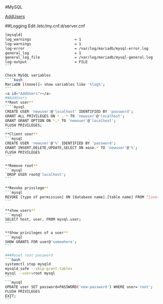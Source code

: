 #MySQL

[AddUsers](#AddUsers)


##Logging
Edit /etc/my.cnf.d/server.cnf
````bash
[mysqld]
log_warnings                    = 1
log-warnings                    = 1
log-error                       = /var/log/mariadb/mysql-error.log
general_log                     = 1
general_log_file                = /var/log/mariadb/mysql-general.log
log-output                      = FILE
```

Check MySQL variables
````bash
MariaDB [(none)]> show variables like '%log%';
```
<a id="AddUsers"></a>
##AddUsers 
**Root user**
````mysql
CREATE USER 'newuser'@'localhost' IDENTIFIED BY 'password';
GRANT ALL PRIVILEGES ON * . * TO 'newuser'@'localhost';
GRANT GRANT OPTION ON *.* TO 'newuser'@'localhost';
FLUSH PRIVILEGES;
```
**Client user**
```mysql
CREATE USER 'newuser'@'%' IDENTIFIED BY 'password';
GRANT INSERT,DELETE,UPDATE,SELECT ON ease.* TO 'newuser'@'%';
FLUSH PRIVILEGES
```

**Remove root**
```mysql
`DROP USER root@'localhost';
```

**Revoke privilege**
```mysql
REVOKE [type of permission] ON [database name].[table name] FROM ‘[username]’@‘localhost’;
```

**show users**
```mysql
SELECT host, user, FROM mysql.user;
```

**Show privileges of a user**
```mysql
SHOW GRANTS FOR user@'somewhere';
```

###Reset root password
```bash
systemctl stop mysqld
mysqld_safe --skip-grant-tables
mysql --user=root mysql
```
```mysql
UPDATE user SET password=PASSWORD('new-password') WHERE user='root';
FLUSH PRIVILEGES
EXIT;
```
